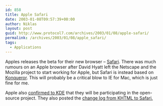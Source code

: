 ```yaml
---
id: 858
title: Apple Safari
date: 2003-01-08T09:57:39+00:00
author: Niklas
layout: post
guid: http://www.protocol7.com/archives/2003/01/08/apple-safari/
permalink: /archives/2003/01/08/apple_safari/
tags:
  - Applications
---
```

<div class='microid-78cd42d2eb3e5006788b1e3cdba2bab1acfbe032'>
  <p>
    Apples releases the beta for their new browser &#8211; <a href="http://www.apple.com/safari/#">Safari</a>. There was much rumours on an Apple browser after David Hyatt left the Netscape and the Mozilla project to start working for Apple, but Safari is instead based on <a href="http://www.konqueror.org/">Konqueror</a>. This will probably be a critical blow to IE for Mac, which is just fine for me.
  </p>
  
  <p>
    Apple also <a href="http://lists.kde.org/?l=kfm-devel&#038;m=104197092318639&#038;w=2">confirmed to KDE</a> that they will be participating in the open-source project. They also posted the <a href="http://lists.kde.org/?l=kfm-devel&#038;m=104196912316326&#038;w=2">change log from KHTML to Safari.</a>
  </p>
</div>